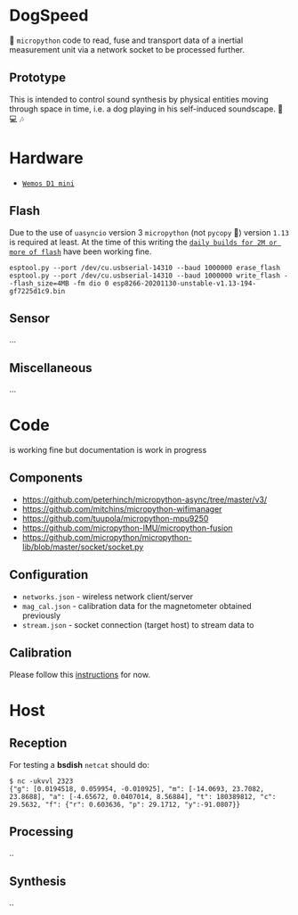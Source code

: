 # DogSpeed

:snake: `micropython` code to read, fuse and transport data of a inertial measurement unit via a network socket to be processed further.

## Prototype

This is intended to control sound synthesis by physical entities moving through space in time, i.e. a dog playing in his self-induced soundscape. :dog: :computer: :notes:

# Hardware

 * [`Wemos D1 mini`](https://www.banggood.com/5pcs-D1-Mini-V3_0_0-WIFI-Internet-Of-Things-Development-Board-Based-ESP8266-4MB-p-1385321.html)

## Flash

Due to the use of `uasyncio` version 3 `micropython` (not `pycopy` :tongue:) version `1.13` is required at least. At the time of this writing the [`daily builds for 2M or more of flash`](https://micropython.org/download/esp8266/) have been working fine.

```
esptool.py --port /dev/cu.usbserial-14310 --baud 1000000 erase_flash
esptool.py --port /dev/cu.usbserial-14310 --baud 1000000 write_flash --flash_size=4MB -fm dio 0 esp8266-20201130-unstable-v1.13-194-gf7225d1c9.bin
```

## Sensor

...

## Miscellaneous 

...

# Code

is working fine but documentation is work in progress

## Components

 * https://github.com/peterhinch/micropython-async/tree/master/v3/
 * https://github.com/mitchins/micropython-wifimanager
 * https://github.com/tuupola/micropython-mpu9250
 * https://github.com/micropython-IMU/micropython-fusion
 * https://github.com/micropython/micropython-lib/blob/master/socket/socket.py

## Configuration

 * `networks.json` - wireless network client/server
 * `mag_cal.json` - calibration data for the magnetometer obtained previously
 * `stream.json` - socket connection (target host) to stream data to

## Calibration

Please follow this [instructions](https://github.com/tuupola/micropython-mpu9250#magnetometer-calibration) for now.

# Host

## Reception

For testing a __bsdish__ `netcat` should do:

```shell
$ nc -ukvvl 2323
{"g": [0.0194518, 0.059954, -0.010925], "m": [-14.0693, 23.7082, 23.8688], "a": [-4.65672, 0.0407014, 8.56884], "t": 180389812, "c": 29.5632, "f": {"r": 0.603636, "p": 29.1712, "y":-91.0807}}
```

## Processing

..

## Synthesis

..
